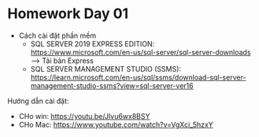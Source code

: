 # Homework Day 01

- Cách cài đặt phần mềm
  - SQL SERVER 2019 EXPRESS EDITION: https://www.microsoft.com/en-us/sql-server/sql-server-downloads --> Tải bản Express
  - SQL SERVER MANAGEMENT STUDIO (SSMS): https://learn.microsoft.com/en-us/sql/ssms/download-sql-server-management-studio-ssms?view=sql-server-ver16

Hướng dẫn cài đặt: 

 - CHo win: https://youtu.be/JIvu6wx8BSY
 - CHo Mac: https://www.youtube.com/watch?v=VgXci_5hzxY
